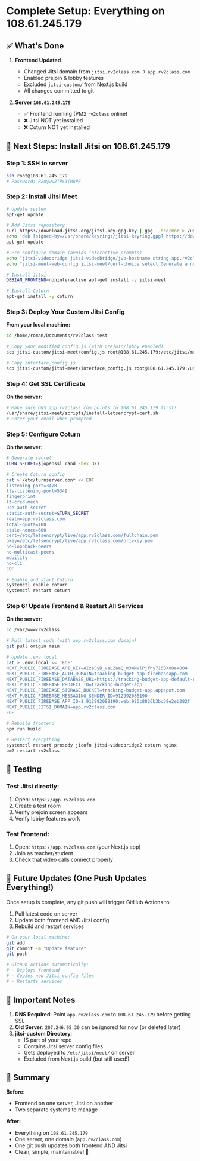 # Complete Setup: Everything on 108.61.245.179

## ✅ What's Done

1. **Frontend Updated**
   - Changed Jitsi domain from `jitsi.rv2class.com` → `app.rv2class.com`
   - Enabled prejoin & lobby features
   - Excluded `jitsi-custom/` from Next.js build
   - All changes committed to git

2. **Server `108.61.245.179`**
   - ✅ Frontend running (PM2 `rv2class` online)
   - ❌ Jitsi NOT yet installed
   - ❌ Coturn NOT yet installed

## 🎯 Next Steps: Install Jitsi on 108.61.245.179

### Step 1: SSH to server
```bash
ssh root@108.61.245.179
# Password: R2n@ww2TPS3(M8PF
```

### Step 2: Install Jitsi Meet
```bash
# Update system
apt-get update

# Add Jitsi repository
curl https://download.jitsi.org/jitsi-key.gpg.key | gpg --dearmor > /usr/share/keyrings/jitsi-keyring.gpg
echo 'deb [signed-by=/usr/share/keyrings/jitsi-keyring.gpg] https://download.jitsi.org stable/' | tee /etc/apt/sources.list.d/jitsi-stable.list
apt-get update

# Pre-configure domain (avoids interactive prompts)
echo "jitsi-videobridge jitsi-videobridge/jvb-hostname string app.rv2class.com" | debconf-set-selections
echo "jitsi-meet-web-config jitsi-meet/cert-choice select Generate a new self-signed certificate" | debconf-set-selections

# Install Jitsi
DEBIAN_FRONTEND=noninteractive apt-get install -y jitsi-meet

# Install Coturn
apt-get install -y coturn
```

### Step 3: Deploy Your Custom Jitsi Config
**From your local machine:**
```bash
cd /home/roman/Documents/rv2class-test

# Copy your modified config.js (with prejoin/lobby enabled)
scp jitsi-custom/jitsi-meet/config.js root@108.61.245.179:/etc/jitsi/meet/app.rv2class.com-config.js

# Copy interface_config.js
scp jitsi-custom/jitsi-meet/interface_config.js root@108.61.245.179:/usr/share/jitsi-meet/interface_config.js
```

### Step 4: Get SSL Certificate
**On the server:**
```bash
# Make sure DNS app.rv2class.com points to 108.61.245.179 first!
/usr/share/jitsi-meet/scripts/install-letsencrypt-cert.sh
# Enter your email when prompted
```

### Step 5: Configure Coturn
**On the server:**
```bash
# Generate secret
TURN_SECRET=$(openssl rand -hex 32)

# Create Coturn config
cat > /etc/turnserver.conf << EOF
listening-port=3478
tls-listening-port=5349
fingerprint
lt-cred-mech
use-auth-secret
static-auth-secret=$TURN_SECRET
realm=app.rv2class.com
total-quota=100
stale-nonce=600
cert=/etc/letsencrypt/live/app.rv2class.com/fullchain.pem
pkey=/etc/letsencrypt/live/app.rv2class.com/privkey.pem
no-loopback-peers
no-multicast-peers
mobility
no-cli
EOF

# Enable and start Coturn
systemctl enable coturn
systemctl restart coturn
```

### Step 6: Update Frontend & Restart All Services
**On the server:**
```bash
cd /var/www/rv2class

# Pull latest code (with app.rv2class.com domain)
git pull origin main

# Update .env.local
cat > .env.local << 'EOF'
NEXT_PUBLIC_FIREBASE_API_KEY=AIzaSyB_VsLZaaQ_m3WNVlPjfhy715BXo8ax004
NEXT_PUBLIC_FIREBASE_AUTH_DOMAIN=tracking-budget-app.firebaseapp.com
NEXT_PUBLIC_FIREBASE_DATABASE_URL=https://tracking-budget-app-default-rtdb.firebaseio.com
NEXT_PUBLIC_FIREBASE_PROJECT_ID=tracking-budget-app
NEXT_PUBLIC_FIREBASE_STORAGE_BUCKET=tracking-budget-app.appspot.com
NEXT_PUBLIC_FIREBASE_MESSAGING_SENDER_ID=912992088190
NEXT_PUBLIC_FIREBASE_APP_ID=1:912992088190:web:926c8826b3bc39e2eb282f
NEXT_PUBLIC_JITSI_DOMAIN=app.rv2class.com
EOF

# Rebuild frontend
npm run build

# Restart everything
systemctl restart prosody jicofo jitsi-videobridge2 coturn nginx
pm2 restart rv2class
```

## 🧪 Testing

### Test Jitsi directly:
1. Open: `https://app.rv2class.com`
2. Create a test room
3. Verify prejoin screen appears
4. Verify lobby features work

### Test Frontend:
1. Open: `https://app.rv2class.com` (your Next.js app)
2. Join as teacher/student
3. Check that video calls connect properly

## 🔄 Future Updates (One Push Updates Everything!)

Once setup is complete, any git push will trigger GitHub Actions to:
1. Pull latest code on server
2. Update both frontend AND Jitsi config
3. Rebuild and restart services

```bash
# On your local machine:
git add .
git commit -m "Update feature"
git push

# GitHub Actions automatically:
# - Deploys frontend
# - Copies new Jitsi config files
# - Restarts services
```

## 📝 Important Notes

1. **DNS Required**: Point `app.rv2class.com` to `108.61.245.179` before getting SSL
2. **Old Server**: `207.246.95.30` can be ignored for now (or deleted later)
3. **jitsi-custom Directory**: 
   - IS part of your repo
   - Contains Jitsi server config files
   - Gets deployed to `/etc/jitsi/meet/` on server
   - Excluded from Next.js build (but still used!)

## 🎯 Summary

**Before:**
- Frontend on one server, Jitsi on another
- Two separate systems to manage

**After:**
- Everything on `108.61.245.179`
- One server, one domain (`app.rv2class.com`)
- One git push updates both frontend AND Jitsi
- Clean, simple, maintainable! 🚀
